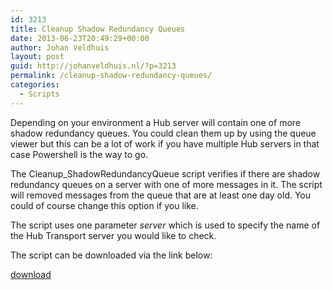 ```yaml
---
id: 3213
title: Cleanup Shadow Redundancy Queues
date: 2013-06-23T20:49:29+00:00
author: Johan Veldhuis
layout: post
guid: http://johanveldhuis.nl/?p=3213
permalink: /cleanup-shadow-redundancy-queues/
categories:
  - Scripts
---
```

Depending on your environment a Hub server will contain one of more shadow redundancy queues. You could clean them up by using the queue viewer but this can be a lot of work if you have multiple Hub servers in that case Powershell is the way to go.

The Cleanup_ShadowRedundancyQueue script verifies if there are shadow redundancy queues on a server with one of more messages in it. The script will removed messages from the queue that are at least one day old. You could of course change this option if you like.

The script uses one parameter _server_ which is used to specify the name of the Hub Transport server you would like to check.

The script can be downloaded via the link below:

[download](http://gallery.technet.microsoft.com/Cleanup-Shadow-Redundancy-a91df09f)